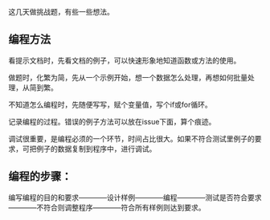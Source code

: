 这几天做挑战题，有些一些想法。

## 编程方法

看提示文档时，先看文档的例子，可以快速形象地知道函数或方法的使用。

做题时，化繁为简，先从一个示例开始，想一个数据怎么处理，再想如何批量处理，从简到繁。

不知道怎么编程时，先随便写写，赋个变量值，写个if或for循环。

记录编程的过程。错误的例子方法可以放在issue下面，算个痕迹。

调试很重要，是编程必须的一个环节，时间占比很大。如果不符合测试里例子的要求，可把例子的数据复制到程序中，进行调试。

## 编程的步骤：

编写编程的目的和要求————设计样例————编程————测试是否符合要求————不符合则调整程序————符合所有样例则达到要求。


